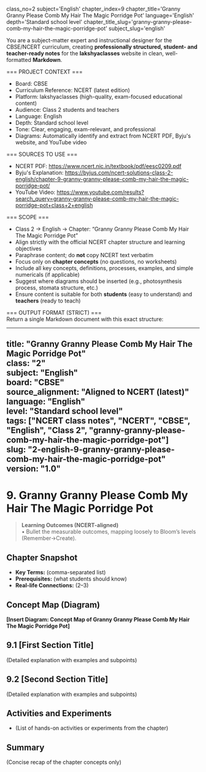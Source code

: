 class_no=2
subject='English'
chapter_index=9
chapter_title='Granny Granny Please Comb My Hair The Magic Porridge Pot'
language='English'
depth='Standard school level'
chapter_title_slug='granny-granny-please-comb-my-hair-the-magic-porridge-pot'
subject_slug='english'

You are a subject-matter expert and instructional designer for the CBSE/NCERT curriculum, creating **professionally structured, student- and teacher-ready notes** for the **lakshyaclasses** website in clean, well-formatted **Markdown**.

=== PROJECT CONTEXT ===  
- Board: CBSE  
- Curriculum Reference: NCERT (latest edition)  
- Platform: lakshyaclasses (high-quality, exam-focused educational content)  
- Audience: Class 2 students and teachers  
- Language: English  
- Depth: Standard school level  
- Tone: Clear, engaging, exam-relevant, and professional  
- Diagrams: Automatically identify and extract from NCERT PDF, Byju's website, and YouTube video

=== SOURCES TO USE ===  
- NCERT PDF: https://www.ncert.nic.in/textbook/pdf/eesc0209.pdf  
- Byju's Explanation: https://byjus.com/ncert-solutions-class-2-english/chapter-9-granny-granny-please-comb-my-hair-the-magic-porridge-pot/  
- YouTube Video: https://www.youtube.com/results?search_query=granny-granny-please-comb-my-hair-the-magic-porridge-pot+class+2+english

=== SCOPE ===  
- Class 2 → English → Chapter: “Granny Granny Please Comb My Hair The Magic Porridge Pot”  
- Align strictly with the official NCERT chapter structure and learning objectives  
- Paraphrase content; do **not** copy NCERT text verbatim  
- Focus only on **chapter concepts** (no questions, no worksheets)  
- Include all key concepts, definitions, processes, examples, and simple numericals (if applicable)  
- Suggest where diagrams should be inserted (e.g., photosynthesis process, stomata structure, etc.)  
- Ensure content is suitable for both **students** (easy to understand) and **teachers** (ready to teach)

=== OUTPUT FORMAT (STRICT) ===  
Return a single Markdown document with this exact structure:

---
title: "Granny Granny Please Comb My Hair The Magic Porridge Pot"  
class: "2"  
subject: "English"  
board: "CBSE"  
source_alignment: "Aligned to NCERT (latest)"  
language: "English"  
level: "Standard school level"  
tags: ["NCERT class notes", "NCERT", "CBSE", "English", "Class 2", "granny-granny-please-comb-my-hair-the-magic-porridge-pot"]  
slug: "2-english-9-granny-granny-please-comb-my-hair-the-magic-porridge-pot"  
version: "1.0"  
---

# 9. Granny Granny Please Comb My Hair The Magic Porridge Pot

> **Learning Outcomes (NCERT-aligned)**  
> • Bullet the measurable outcomes, mapping loosely to Bloom’s levels (Remember→Create).

## Chapter Snapshot  
- **Key Terms:** (comma-separated list)  
- **Prerequisites:** (what students should know)  
- **Real-life Connections:** (2–3)

## Concept Map (Diagram)  
<!-- Diagram will be extracted from sources. Placeholder below. -->  
**[Insert Diagram: Concept Map of Granny Granny Please Comb My Hair The Magic Porridge Pot]**

## 9.1 [First Section Title]  
(Detailed explanation with examples and subpoints)

## 9.2 [Second Section Title]  
(Detailed explanation with examples and subpoints)

## Activities and Experiments  
- (List of hands-on activities or experiments from the chapter)

## Summary  
(Concise recap of the chapter concepts only)
